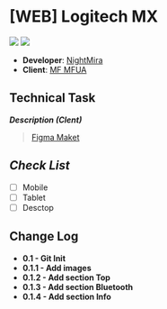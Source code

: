 # [WEB] Logitech MX
![](https://img.shields.io/badge/HTML-orange)
![](https://img.shields.io/badge/CSS-blue)
+ **Developer**: [NightMira](https://github.com/NightMira)
+ **Client**: [MF MFUA](https://vk.com/mf.mfua)

## Technical Task
***Description (Clent)*** 
> [Figma Maket](https://www.figma.com/file/gsg9gdXvYWqbB0RtLho5iu/Logitech_MX-Master-3-(Copy)-(Copy)?type=design&node-id=0%3A1&mode=design&t=mIpiPFUXTe6jx7fl-1)

## ***Check List***
- [ ] Mobile
- [ ] Tablet
- [ ] Desctop

## Change Log
+ **0.1 - Git Init**
+ **0.1.1 - Add images**
+ **0.1.2 - Add section Top**
+ **0.1.3 - Add section Bluetooth**
+ **0.1.4 - Add section Info**